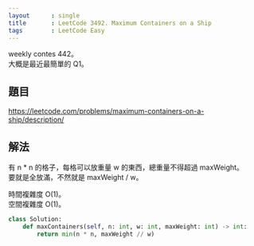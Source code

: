 ```yaml
---
layout      : single
title       : LeetCode 3492. Maximum Containers on a Ship
tags        : LeetCode Easy
---
```

weekly contes 442。  
大概是最近最簡單的 Q1。

## 題目

<https://leetcode.com/problems/maximum-containers-on-a-ship/description/>

## 解法

有 n \* n 的格子，每格可以放重量 w 的東西，總重量不得超過 maxWeight。  
要就是全放滿，不然就是 maxWeight / w。  

時間複雜度 O(1)。  
空間複雜度 O(1)。  

```python
class Solution:
    def maxContainers(self, n: int, w: int, maxWeight: int) -> int:
        return min(n * n, maxWeight // w)
```
